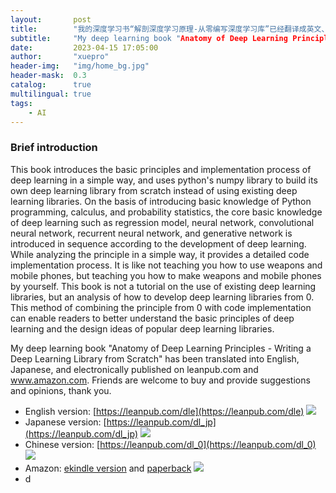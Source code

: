 ```yaml
---
layout:       post
title:        "我的深度学习书“解剖深度学习原理-从零编写深度学习库”已经翻译成英文、日文，并且在leanpub.com和kdp.amazon.com上发布了"
subtitle:     "My deep learning book "Anatomy of Deep Learning Principles - Writing a Deep Learning Library from Scratch" has been translated into English, Japanese and published on leanpub.com and www.amazon.com"
date:         2023-04-15 17:05:00
author:       "xuepro"
header-img:   "img/home_bg.jpg"
header-mask:  0.3
catalog:      true
multilingual: true
tags:
    - AI
---
```


### Brief introduction

This book introduces the basic principles and implementation process of deep learning in a simple way, and uses python's numpy library to build its own deep learning library from scratch instead of using existing deep learning libraries. On the basis of introducing basic knowledge of Python programming, calculus, and probability statistics, the core basic knowledge of deep learning such as regression model, neural network, convolutional neural network, recurrent neural network, and generative network is introduced in sequence according to the development of deep learning. While analyzing the principle in a simple way, it provides a detailed code implementation process. It is like not teaching you how to use weapons and mobile phones, but teaching you how to make weapons and mobile phones by yourself. This book is not a tutorial on the use of existing deep learning libraries, but an analysis of how to develop deep learning libraries from 0. This method of combining the principle from 0 with code implementation can enable readers to better understand the basic principles of deep learning and the design ideas of popular deep learning libraries. 

My deep learning book "Anatomy of Deep Learning Principles - Writing a Deep Learning Library from Scratch" has been translated into English, Japanese, and electronically published on leanpub.com and www.amazon.com. Friends are welcome to buy and provide suggestions and opinions, thank you.

- English version:     [https://leanpub.com/dle](https://leanpub.com/dle)
    ![](https://d2sofvawe08yqg.cloudfront.net/dle/s_hero?1683118104)
- Japanese version:     [https://leanpub.com/dl_jp](https://leanpub.com/dl_jp)
    ![](https://d2sofvawe08yqg.cloudfront.net/dl_jp/s_hero?1683210563)
- Chinese version:     [https://leanpub.com/dl_0](https://leanpub.com/dl_0)
   ![](https://d2sofvawe08yqg.cloudfront.net/dl_0/s_hero?1683117922)
- Amazon: [ekindle version](https://www.amazon.com/dp/B0C3XZZKY6) and [paperback](https://www.amazon.com/dp/B0C2SMM6NH)
    ![](https://m.media-amazon.com/images/I/41REwjy3gZL._SX390_BO1,204,203,200_.jpg)
- d 
     
     
